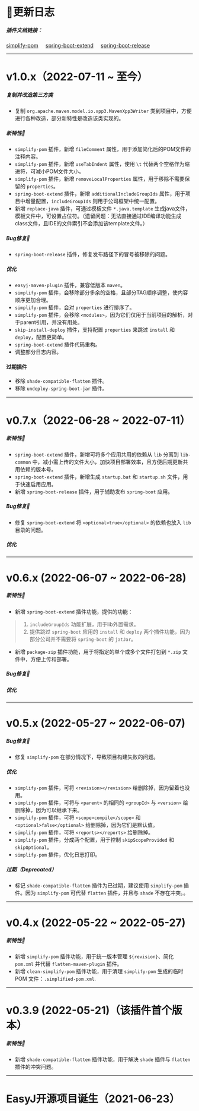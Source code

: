 # 🚀更新日志

##### 插件文档链接：

<a href="./docs/#/maven-plugin/simplify-pom" target="_blank">simplify-pom</a>&nbsp;&nbsp;&nbsp;&nbsp;
<a href="./docs/#/maven-plugin/spring-boot-extend" target="_blank">spring-boot-extend</a>&nbsp;&nbsp;&nbsp;&nbsp;
<a href="./docs/#/maven-plugin/spring-boot-release" target="_blank">spring-boot-release</a>

---------------------------------------------------------------------------------------------------------------------------

# v1.0.x（2022-07-11 ~ 至今）

##### 复制并改造第三方类

* 复制 `org.apache.maven.model.io.xpp3.MavenXpp3Writer` 类到项目中，方便进行各种改造，部分新特性是改造该类实现的。

##### 新特性🐣

* `simplify-pom` 插件，新增 `fileComment` 属性，用于添加简化后的POM文件的注释内容。
* `simplify-pom` 插件，新增 `useTabIndent` 属性，使用 `\t` 代替两个空格作为缩进符，可减小POM文件大小。
* `simplify-pom` 插件，新增 `removeLocalProperties` 属性，用于移除不需要保留的 `properties`。
* `spring-boot-extend` 插件，新增 `additionalIncludeGroupIds` 属性，用于项目中增量配置，`includeGroupIds` 则用于公司框架中统一配置。
* 新增 `replace-java` 插件，可通过模板文件 `*.java.template` 生成java文件，模板文件中，可设置占位符。（遗留问题：无法直接通过IDE编译功能生成class文件，且IDE的文件索引不会添加该template文件。）

##### Bug修复🐞

* `spring-boot-release` 插件，修复发布路径下的冒号被移除的问题。

##### 优化

* `easyj-maven-plugin` 插件，兼容低版本 `maven`。
* `simplify-pom` 插件，会移除部分多余的空格，且部分TAG顺序调整，使内容顺序更加合理。
* `simplify-pom` 插件，会对 `properties` 进行排序了。
* `simplify-pom` 插件，会移除 `<modules>`，因为它们仅用于当前项目的解析，对于parent引用，并没有用处。
* `skip-install-deploy` 插件，支持配置 `properties` 来跳过 `install` 和 `deploy`，配置更简单。
* `spring-boot-extend` 插件代码重构。
* 调整部分日志内容。

#### 过期插件

* 移除 `shade-compatible-flatten` 插件。
* 移除 `undeploy-spring-boot-jar` 插件。


---------------------------------------------------------------------------------------------------------------------------

# v0.7.x（2022-06-28 ~ 2022-07-11）

##### 新特性🐣

* `spring-boot-extend` 插件，新增可将多个应用共用的依赖从 `lib` 分离到 `lib-common` 中，减小需上传的文件大小，加快项目部署效率，且方便后期更新共用依赖的版本号。
* `spring-boot-extend` 插件，新增生成 `startup.bat` 和 `startup.sh` 文件，用于快速启用应用。
* 新增 `spring-boot-release` 插件，用于辅助发布 `spring-boot` 应用。

##### Bug修复🐞

* 修复 `spring-boot-extend` 将 `<optional>true</optional>` 的依赖也放入 `lib` 目录的问题。

##### 优化


---------------------------------------------------------------------------------------------------------------------------

# v0.6.x (2022-06-07 ~ 2022-06-28)

##### 新特性🐣

* 新增 `spring-boot-extend` 插件功能，提供的功能：

> 1. `includeGroupIds` 功能扩展，用于lib外置需求。
> 2. 提供跳过 `spring-boot` 应用的 `install` 和 `deploy` 两个插件功能，因为部分公司并不需要将 `spring-boot` 的 `jatJar`。

* 新增 `package-zip` 插件功能，用于将指定的单个或多个文件打包到 `*.zip` 文件中，方便上传和部署。

##### Bug修复🐞

##### 优化


---------------------------------------------------------------------------------------------------------------------------

# v0.5.x (2022-05-27 ~ 2022-06-07)

##### Bug修复🐞

* 修复 `simplify-pom` 在部分情况下，导致项目构建失败的问题。

##### 优化

* `simplify-pom` 插件，可将 `<revision></revision>` 给删除掉，因为留着也没用。
* `simplify-pom` 插件，可将与 `<parent>` 的相同的 `<groupId>` 与 `<version>` 给删除掉，因为可以继承下来。
* `simplify-pom` 插件，可将 `<scope>compile</scope>` 和 `<optional>false</optional>` 给删除掉，因为它们是默认值。
* `simplify-pom` 插件，可将 `<reports></reports>` 给删除掉。
* `simplify-pom` 插件，分成两个配置，用于控制 `skipScopeProvided` 和 `skipOptional`。
* `simplify-pom` 插件，优化日志打印。

##### 过期（Deprecated）

* 标记 `shade-compatible-flatten` 插件为已过期，建议使用 `simplify-pom` 插件。因为 `simplify-pom` 可代替 `flatten` 插件，并且与 `shade` 不存在冲突。。

---------------------------------------------------------------------------------------------------------------------------

# v0.4.x (2022-05-22 ~ 2022-05-27)

##### 新特性🐣

* 新增 `simplify-pom` 插件功能，用于统一版本管理 `${revision}`、简化 `pom.xml` 并代替 `flatten-maven-plugin` 插件。
* 新增 `clean-simplify-pom` 插件功能，用于清理 `simplify-pom` 生成的临时 POM 文件：`.simplified-pom.xml`.


---------------------------------------------------------------------------------------------------------------------------

# v0.3.9 (2022-05-21)（该插件首个版本）

##### 新特性🐣

* 新增 `shade-compatible-flatten` 插件功能，用于解决 `shade` 插件与 `flatten` 插件的冲突问题。

---------------------------------------------------------------------------------------------------------------------------

# EasyJ开源项目诞生（2021-06-23）